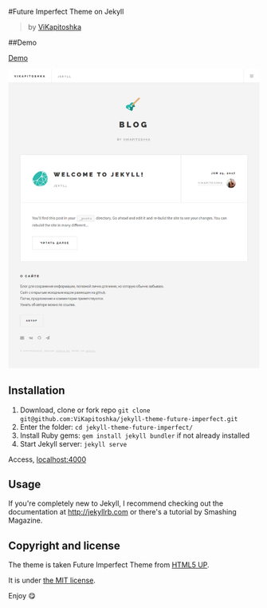 #Future Imperfect Theme on Jekyll
>by [ViKapitoshka](https://vikapitoshka.github.io)

##Demo

[Demo](https://vikapitoshka.github.io/jekyll-theme-future-imperfect)

![Future Imperfect Theme preview](readme_files/screen.png)

## Installation 

1. Download, clone or fork repo `git clone git@github.com:ViKapitoshka/jekyll-theme-future-imperfect.git`
2. Enter the folder: `cd jekyll-theme-future-imperfect/` 
3. Install Ruby gems: `gem install jekyll bundler` if not already installed
4. Start Jekyll server: `jekyll serve`

Access, [localhost:4000](http://localhost:4000)

## Usage

If you're completely new to Jekyll, I recommend checking out the documentation at <http://jekyllrb.com> or there's a tutorial by Smashing Magazine.

## Copyright and license

The theme is taken Future Imperfect Theme from [HTML5 UP](https://html5up.net).

It is under [the MIT license](/LICENSE).

Enjoy :yum: